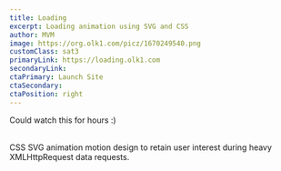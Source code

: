 ```yaml
---
title: Loading
excerpt: Loading animation using SVG and CSS
author: MVM
image: https://org.olk1.com/picz/1670249540.png
customClass: sat3
primaryLink: https://loading.olk1.com
secondaryLink: 
ctaPrimary: Launch Site
ctaSecondary: 
ctaPosition: right
---
```


Could watch this for hours :)

\
CSS SVG animation motion design to retain user interest during heavy XMLHttpRequest data requests.

